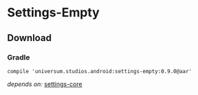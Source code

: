 Settings-Empty
===============

## Download ##

### Gradle ###

    compile 'universum.studios.android:settings-empty:0.9.0@aar'

_depends on:_
[settings-core](https://github.com/universum-studios/android_settings/tree/master/library-core)